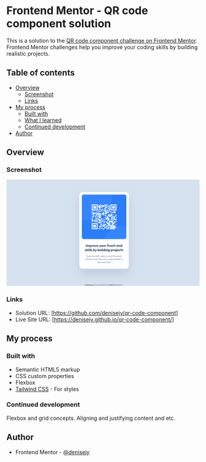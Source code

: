 # Frontend Mentor - QR code component solution

This is a solution to the [QR code component challenge on Frontend Mentor](https://www.frontendmentor.io/challenges/qr-code-component-iux_sIO_H). Frontend Mentor challenges help you improve your coding skills by building realistic projects. 

## Table of contents

- [Overview](#overview)
  - [Screenshot](#screenshot)
  - [Links](#links)
- [My process](#my-process)
  - [Built with](#built-with)
  - [What I learned](#what-i-learned)
  - [Continued development](#continued-development)
- [Author](#author)

## Overview

### Screenshot

![](img/solution-screenshot.png)

### Links

- Solution URL: [https://github.com/denisejy/qr-code-component]
- Live Site URL: [https://denisejy.github.io/qr-code-component/]

## My process

### Built with

- Semantic HTML5 markup
- CSS custom properties
- Flexbox
- [Tailwind CSS](https://tailwindcss.com/) - For styles

### Continued development

Flexbox and grid concepts. Aligning and justifying content and etc.

## Author

- Frontend Mentor - [@denisejy](https://www.frontendmentor.io/profile/denisejy)



